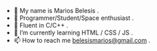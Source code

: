 - 👋 My name is Marios Belesis .
- 👀 Programmer/Student/Space enthusiast . 
- 👾 Fluent in C/C++ .
- 🌱 I’m currently learning HTML / CSS / JS . 
- 📫 How to reach me belesismarios@gmail.com .
